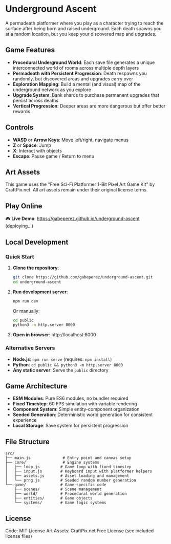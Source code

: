 # Underground Ascent

A permadeath platformer where you play as a character trying to reach the surface after being born and raised underground. Each death spawns you at a random location, but you keep your discovered map and upgrades.

## Game Features

- **Procedural Underground World**: Each save file generates a unique interconnected world of rooms across multiple depth layers
- **Permadeath with Persistent Progression**: Death respawns you randomly, but discovered areas and upgrades carry over
- **Exploration Mapping**: Build a mental (and visual) map of the underground network as you explore
- **Upgrade System**: Bank shards to purchase permanent upgrades that persist across deaths
- **Vertical Progression**: Deeper areas are more dangerous but offer better rewards

## Controls

- **WASD** or **Arrow Keys**: Move left/right, navigate menus
- **Z** or **Space**: Jump
- **X**: Interact with objects
- **Escape**: Pause game / Return to menu

## Art Assets

This game uses the "Free Sci-Fi Platformer 1-Bit Pixel Art Game Kit" by CraftPix.net.
All art assets remain under their original license terms.

## Play Online

🎮 **Live Demo**: https://gabeperez.github.io/underground-ascent (deploying...)

## Local Development

### Quick Start

1. **Clone the repository**:
   ```bash
   git clone https://github.com/gabeperez/underground-ascent.git
   cd underground-ascent
   ```

2. **Run development server**:
   ```bash
   npm run dev
   ```
   
   Or manually:
   ```bash
   cd public
   python3 -m http.server 8000
   ```

3. **Open in browser**: http://localhost:8000

### Alternative Servers

- **Node.js**: `npm run serve` (requires: `npm install`)
- **Python**: `cd public && python3 -m http.server 8000`
- **Any static server**: Serve the `public` directory

## Game Architecture

- **ESM Modules**: Pure ES6 modules, no bundler required
- **Fixed Timestep**: 60 FPS simulation with variable rendering
- **Component System**: Simple entity-component organization
- **Seeded Generation**: Deterministic world generation for consistent experience
- **Local Storage**: Save system for persistent progression

## File Structure

```
src/
├── main.js              # Entry point and canvas setup
├── core/                # Engine systems
│   ├── loop.js         # Game loop with fixed timestep
│   ├── input.js        # Keyboard input with platformer helpers
│   ├── assets.js       # Asset loading and management
│   └── prng.js         # Seeded random number generation
└── game/               # Game-specific code
    ├── scenes/         # Scene management
    ├── world/          # Procedural world generation
    ├── entities/       # Game objects
    └── systems/        # Game logic systems
```

## License

Code: MIT License
Art Assets: CraftPix.net Free License (see included license files)